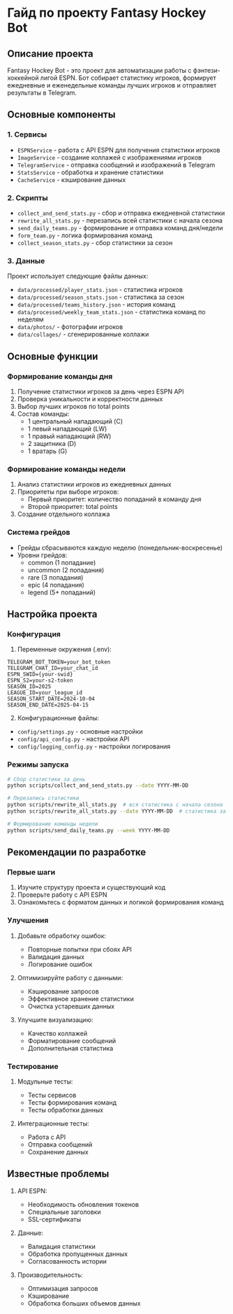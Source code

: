# Гайд по проекту Fantasy Hockey Bot

## Описание проекта
Fantasy Hockey Bot - это проект для автоматизации работы с фэнтези-хоккейной лигой ESPN. Бот собирает статистику игроков, формирует ежедневные и еженедельные команды лучших игроков и отправляет результаты в Telegram.

## Основные компоненты

### 1. Сервисы
- `ESPNService` - работа с API ESPN для получения статистики игроков
- `ImageService` - создание коллажей с изображениями игроков
- `TelegramService` - отправка сообщений и изображений в Telegram
- `StatsService` - обработка и хранение статистики
- `CacheService` - кэширование данных

### 2. Скрипты
- `collect_and_send_stats.py` - сбор и отправка ежедневной статистики
- `rewrite_all_stats.py` - перезапись всей статистики с начала сезона
- `send_daily_teams.py` - формирование и отправка команд дня/недели
- `form_team.py` - логика формирования команд
- `collect_season_stats.py` - сбор статистики за сезон

### 3. Данные
Проект использует следующие файлы данных:
- `data/processed/player_stats.json` - статистика игроков
- `data/processed/season_stats.json` - статистика за сезон
- `data/processed/teams_history.json` - история команд
- `data/processed/weekly_team_stats.json` - статистика команд по неделям
- `data/photos/` - фотографии игроков
- `data/collages/` - сгенерированные коллажи

## Основные функции

### Формирование команды дня
1. Получение статистики игроков за день через ESPN API
2. Проверка уникальности и корректности данных
3. Выбор лучших игроков по total points
4. Состав команды:
   - 1 центральный нападающий (C)
   - 1 левый нападающий (LW)
   - 1 правый нападающий (RW)
   - 2 защитника (D)
   - 1 вратарь (G)

### Формирование команды недели
1. Анализ статистики игроков из ежедневных данных
2. Приоритеты при выборе игроков:
   - Первый приоритет: количество попаданий в команду дня
   - Второй приоритет: total points
3. Создание отдельного коллажа

### Система грейдов
- Грейды сбрасываются каждую неделю (понедельник-воскресенье)
- Уровни грейдов:
  - common (1 попадание)
  - uncommon (2 попадания)
  - rare (3 попадания)
  - epic (4 попадания)
  - legend (5+ попаданий)

## Настройка проекта

### Конфигурация
1. Переменные окружения (.env):
```
TELEGRAM_BOT_TOKEN=your_bot_token
TELEGRAM_CHAT_ID=your_chat_id
ESPN_SWID={your-swid}
ESPN_S2=your-s2-token
SEASON_ID=2025
LEAGUE_ID=your_league_id
SEASON_START_DATE=2024-10-04
SEASON_END_DATE=2025-04-15
```

2. Конфигурационные файлы:
- `config/settings.py` - основные настройки
- `config/api_config.py` - настройки API
- `config/logging_config.py` - настройки логирования

### Режимы запуска
```bash
# Сбор статистики за день
python scripts/collect_and_send_stats.py --date YYYY-MM-DD

# Перезапись статистики
python scripts/rewrite_all_stats.py  # вся статистика с начала сезона
python scripts/rewrite_all_stats.py --date YYYY-MM-DD  # статистика за конкретную дату

# Формирование команды недели
python scripts/send_daily_teams.py --week YYYY-MM-DD
```

## Рекомендации по разработке

### Первые шаги
1. Изучите структуру проекта и существующий код
2. Проверьте работу с API ESPN
3. Ознакомьтесь с форматом данных и логикой формирования команд

### Улучшения
1. Добавьте обработку ошибок:
   - Повторные попытки при сбоях API
   - Валидация данных
   - Логирование ошибок

2. Оптимизируйте работу с данными:
   - Кэширование запросов
   - Эффективное хранение статистики
   - Очистка устаревших данных

3. Улучшите визуализацию:
   - Качество коллажей
   - Форматирование сообщений
   - Дополнительная статистика

### Тестирование
1. Модульные тесты:
   - Тесты сервисов
   - Тесты формирования команд
   - Тесты обработки данных

2. Интеграционные тесты:
   - Работа с API
   - Отправка сообщений
   - Сохранение данных

## Известные проблемы

1. API ESPN:
   - Необходимость обновления токенов
   - Специальные заголовки
   - SSL-сертификаты

2. Данные:
   - Валидация статистики
   - Обработка пропущенных данных
   - Согласованность истории

3. Производительность:
   - Оптимизация запросов
   - Кэширование
   - Обработка больших объемов данных 